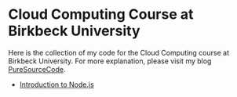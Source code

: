 # Cloud Computing Course at Birkbeck University

Here is the collection of my code for the Cloud Computing course at Birkbeck University. For more explanation, please visit my blog [PureSourceCode](https://puresourcecode.com/).

- [Introduction to Node.js](https://puresourcecode.com/tools/node-js/introduction-to-node-js/)

